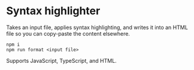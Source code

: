 # Syntax highlighter

Takes an input file, applies syntax highlighting, and writes it into an HTML file so you can copy-paste the content elsewhere.

```
npm i
npm run format <input file>
```

Supports JavaScript, TypeScript, and HTML.
